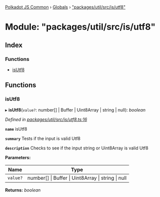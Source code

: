 [Polkadot JS Common](../README.md) › [Globals](../globals.md) › ["packages/util/src/is/utf8"](_packages_util_src_is_utf8_.md)

# Module: "packages/util/src/is/utf8"

## Index

### Functions

* [isUtf8](_packages_util_src_is_utf8_.md#isutf8)

## Functions

###  isUtf8

▸ **isUtf8**(`value?`: number[] | Buffer | Uint8Array | string | null): *boolean*

*Defined in [packages/util/src/is/utf8.ts:16](https://github.com/polkadot-js/common/blob/d4e6ad55/packages/util/src/is/utf8.ts#L16)*

**`name`** isUtf8

**`summary`** Tests if the input is valid Utf8

**`description`** 
Checks to see if the input string or Uint8Array is valid Utf8

**Parameters:**

Name | Type |
------ | ------ |
`value?` | number[] &#124; Buffer &#124; Uint8Array &#124; string &#124; null |

**Returns:** *boolean*
